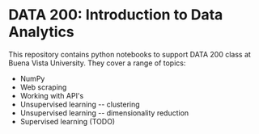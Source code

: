 # DATA 200: Introduction to Data Analytics

This repository contains python notebooks to support DATA 200 class at Buena Vista University. They cover a range of topics:

* NumPy
* Web scraping
* Working with API's
* Unsupervised learning -- clustering
* Unsupervised learning -- dimensionality reduction
* Supervised learning (TODO)
